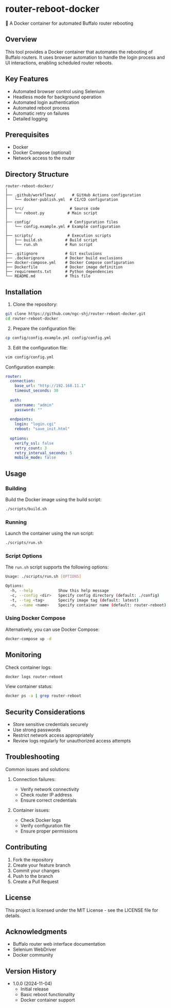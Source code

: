 # router-reboot-docker

🔄 A Docker container for automated Buffalo router rebooting

## Overview

This tool provides a Docker container that automates the rebooting of Buffalo routers. It uses browser automation to handle the login process and UI interactions, enabling scheduled router reboots.

## Key Features

- Automated browser control using Selenium
- Headless mode for background operation
- Automated login authentication
- Automated reboot process
- Automatic retry on failures
- Detailed logging

## Prerequisites

- Docker
- Docker Compose (optional)
- Network access to the router

## Directory Structure

```
router-reboot-docker/
│
├── .github/workflows/       # GitHub Actions configuration
│   └── docker-publish.yml  # CI/CD configuration
│
├── src/                    # Source code
│   └── reboot.py          # Main script
│
├── config/                 # Configuration files
│   └── config.example.yml # Example configuration
│
├── scripts/               # Execution scripts
│   ├── build.sh          # Build script
│   └── run.sh            # Run script
│
├── .gitignore            # Git exclusions
├── .dockerignore         # Docker build exclusions
├── docker-compose.yml    # Docker Compose configuration
├── Dockerfile            # Docker image definition
├── requirements.txt      # Python dependencies
└── README.md             # This file
```

## Installation

1. Clone the repository:
```bash
git clone https://github.com/ngc-shj/router-reboot-docker.git
cd router-reboot-docker
```

2. Prepare the configuration file:
```bash
cp config/config.example.yml config/config.yml
```

3. Edit the configuration file:
```bash
vim config/config.yml
```

Configuration example:
```yaml
router:
  connection:
    base_url: "http://192.168.11.1"
    timeout_seconds: 30
  
  auth:
    username: "admin"
    password: ""
    
  endpoints:
    login: "login.cgi"
    reboot: "save_init.html"
  
  options:
    verify_ssl: false
    retry_count: 3
    retry_interval_seconds: 5
    mobile_mode: false
```

## Usage

### Building

Build the Docker image using the build script:

```bash
./scripts/build.sh
```

### Running

Launch the container using the run script:

```bash
./scripts/run.sh
```

### Script Options

The `run.sh` script supports the following options:

```bash
Usage: ./scripts/run.sh [OPTIONS]

Options:
  -h, --help           Show this help message
  -c, --config <dir>   Specify config directory (default: ./config)
  -t, --tag <tag>      Specify image tag (default: latest)
  -n, --name <name>    Specify container name (default: router-reboot)
```

### Using Docker Compose

Alternatively, you can use Docker Compose:

```bash
docker-compose up -d
```

## Monitoring

Check container logs:
```bash
docker logs router-reboot
```

View container status:
```bash
docker ps -a | grep router-reboot
```

## Security Considerations

- Store sensitive credentials securely
- Use strong passwords
- Restrict network access appropriately
- Review logs regularly for unauthorized access attempts

## Troubleshooting

Common issues and solutions:

1. Connection failures:
   - Verify network connectivity
   - Check router IP address
   - Ensure correct credentials

2. Container issues:
   - Check Docker logs
   - Verify configuration file
   - Ensure proper permissions

## Contributing

1. Fork the repository
2. Create your feature branch
3. Commit your changes
4. Push to the branch
5. Create a Pull Request

## License

This project is licensed under the MIT License - see the LICENSE file for details.

## Acknowledgments

- Buffalo router web interface documentation
- Selenium WebDriver
- Docker community

## Version History

- 1.0.0 (2024-11-04)
  - Initial release
  - Basic reboot functionality
  - Docker container support

